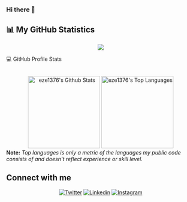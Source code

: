 ### Hi there 👋

## 📊 My GitHub Statistics

<div align="center">
  <img src="https://github-readme-streak-stats.herokuapp.com?user=eze1376&theme=highcontrast"/>
</div>


  💻 GitHub Profile Stats
  <div align="center">
    <br/>
        <a href="https://github.com/eze1376/github-readme-stats"><img alt="eze1376's Github Stats" src="https://github-readme-stats.vercel.app/api?username=eze1376&show_icons=true&count_private=true&theme=vision-friendly-dark&hide_border=true" height="192px"/></a>
    <a href="https://github.com/eze1376/github-readme-stats"><img alt="eze1376's Top Languages" src="https://github-readme-stats.vercel.app/api/top-langs/?username=eze1376&langs_count=8&layout=compact&theme=vision-friendly-dark&hide_border=true" height="192px"/></a>
    <br/>
  </div>
  <b>Note:</b> <em>Top languages is only a metric of the languages my public code consists of and doesn't reflect experience or skill level.</em>



## Connect with me

<p align="center">
    <a href="https://twitter.com/ErfanZekri"><img alt="Twitter" title="Twitter" src="https://img.shields.io/badge/-Twitter-1DA1F2?style=for-the-badge&logo=twitter&logoColor=white"/></a>
    <a href="https://www.linkedin.com/in/erfan-zekri-esfahani/"><img alt="Linkedin" title="LinkedIn" src="https://img.shields.io/badge/-Linkedin-0A66C2?style=for-the-badge&logo=linkedin&logoColor=white"/></a>
    <a href="https://www.instagram.com/erfanzekri/"><img alt="Instagram" title="Instagram" src="https://img.shields.io/badge/-Instagram-E4405F?style=for-the-badge&logo=instagram&logoColor=white"/></a>
    
</p>

<!--
**eze1376/eze1376** is a ✨ _special_ ✨ repository because its `README.md` (this file) appears on your GitHub profile.

Here are some ideas to get you started:

- 🔭 I’m currently working on ...
- 🌱 I’m currently learning ...
- 👯 I’m looking to collaborate on ...
- 🤔 I’m looking for help with ...
- 💬 Ask me about ...
- 📫 How to reach me: ...
- 😄 Pronouns: ...
- ⚡ Fun fact: ...
-->
